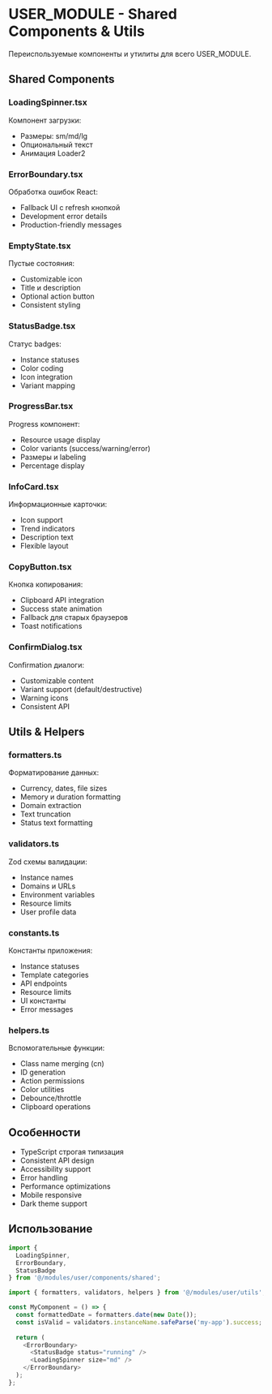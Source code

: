 # USER_MODULE - Shared Components & Utils

Переиспользуемые компоненты и утилиты для всего USER_MODULE.

## Shared Components

### LoadingSpinner.tsx
Компонент загрузки:
- Размеры: sm/md/lg
- Опциональный текст
- Анимация Loader2

### ErrorBoundary.tsx
Обработка ошибок React:
- Fallback UI с refresh кнопкой
- Development error details
- Production-friendly messages

### EmptyState.tsx
Пустые состояния:
- Customizable icon
- Title и description
- Optional action button
- Consistent styling

### StatusBadge.tsx
Статус badges:
- Instance statuses
- Color coding
- Icon integration
- Variant mapping

### ProgressBar.tsx
Progress компонент:
- Resource usage display
- Color variants (success/warning/error)
- Размеры и labeling
- Percentage display

### InfoCard.tsx
Информационные карточки:
- Icon support
- Trend indicators
- Description text
- Flexible layout

### CopyButton.tsx
Кнопка копирования:
- Clipboard API integration
- Success state animation
- Fallback для старых браузеров
- Toast notifications

### ConfirmDialog.tsx
Confirmation диалоги:
- Customizable content
- Variant support (default/destructive)
- Warning icons
- Consistent API

## Utils & Helpers

### formatters.ts
Форматирование данных:
- Currency, dates, file sizes
- Memory и duration formatting
- Domain extraction
- Text truncation
- Status text formatting

### validators.ts
Zod схемы валидации:
- Instance names
- Domains и URLs
- Environment variables
- Resource limits
- User profile data

### constants.ts
Константы приложения:
- Instance statuses
- Template categories
- API endpoints
- Resource limits
- UI константы
- Error messages

### helpers.ts
Вспомогательные функции:
- Class name merging (cn)
- ID generation
- Action permissions
- Color utilities
- Debounce/throttle
- Clipboard operations

## Особенности

- TypeScript строгая типизация
- Consistent API design
- Accessibility support
- Error handling
- Performance optimizations
- Mobile responsive
- Dark theme support

## Использование

```typescript
import { 
  LoadingSpinner, 
  ErrorBoundary, 
  StatusBadge 
} from '@/modules/user/components/shared';

import { formatters, validators, helpers } from '@/modules/user/utils';

const MyComponent = () => {
  const formattedDate = formatters.date(new Date());
  const isValid = validators.instanceName.safeParse('my-app').success;
  
  return (
    <ErrorBoundary>
      <StatusBadge status="running" />
      <LoadingSpinner size="md" />
    </ErrorBoundary>
  );
};
```
